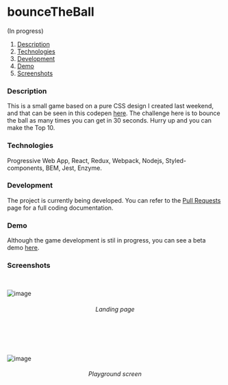# bounceTheBall
(In progress)

1. [Description](#description)
2. [Technologies](#technologies)
3. [Development](#development)
4. [Demo](#demo)
5. [Screenshots](#screenshots)

### Description
This is a small game based on a pure CSS design I created last weekend, and that can be seen in this codepen [here](https://codepen.io/thiagoloschi/full/LQeeqP/). The challenge here is to bounce the ball as many times you can get in 30 seconds. Hurry up and you can make the Top 10.
<br /> 

### Technologies
Progressive Web App, React, Redux, Webpack, Nodejs, Styled-components, BEM, Jest, Enzyme.
<br />

### Development
The project is currently being developed. You can refer to the [Pull Requests](https://github.com/thiagoloschi/bounceTheBall/pulls?q=is%3Apr+is%3Aclosed) page for a full coding documentation.

### Demo
Although the game development is stil in progress, you can see a beta demo [here](https://bouncetheball.herokuapp.com/).
<br />

### Screenshots
<br /> 

![image](https://user-images.githubusercontent.com/10034981/36943407-9c434b46-1f67-11e8-8a37-dba75031c8cc.png)
<h6 align="center">Landing page</h6>
<br/><br/><br/>

![image](https://user-images.githubusercontent.com/10034981/36639635-c36c6c3e-19ef-11e8-9257-2120b2b492d8.png)
<h6 align="center">Playground screen</h6>
<br/><br/><br/>
